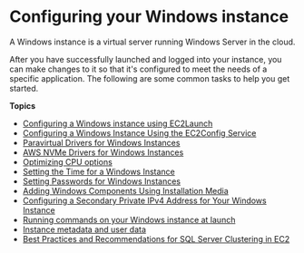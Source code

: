 # Configuring your Windows instance<a name="ec2-windows-instances"></a>

A Windows instance is a virtual server running Windows Server in the cloud\.

After you have successfully launched and logged into your instance, you can make changes to it so that it's configured to meet the needs of a specific application\. The following are some common tasks to help you get started\.

**Topics**
+ [Configuring a Windows instance using EC2Launch](ec2launch.md)
+ [Configuring a Windows Instance Using the EC2Config Service](ec2config-service.md)
+ [Paravirtual Drivers for Windows Instances](xen-drivers-overview.md)
+ [AWS NVMe Drivers for Windows Instances](aws-nvme-drivers.md)
+ [Optimizing CPU options](instance-optimize-cpu.md)
+ [Setting the Time for a Windows Instance](windows-set-time.md)
+ [Setting Passwords for Windows Instances](ec2-windows-passwords.md)
+ [Adding Windows Components Using Installation Media](windows-optional-components.md)
+ [Configuring a Secondary Private IPv4 Address for Your Windows Instance](config-windows-multiple-ip.md)
+ [Running commands on your Windows instance at launch](ec2-windows-user-data.md)
+ [Instance metadata and user data](ec2-instance-metadata.md)
+ [Best Practices and Recommendations for SQL Server Clustering in EC2](aws-sql-clustering.md)